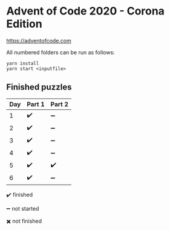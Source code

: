 # Advent of Code 2020 - Corona Edition
https://adventofcode.com

All numbered folders can be run as follows:
```
yarn install
yarn start <inputfile>
```

## Finished puzzles

| Day | Part 1 | Part 2 |
|-----|--------|--------|
| 1   | ✔️      | ➖      |
| 2   | ✔️      | ➖      |
| 3   | ✔️      | ➖      |
| 4   | ✔️      | ➖      |
| 5   | ✔️      | ✔️      |
| 6   | ✔️      | ➖      |

✔️ finished

➖ not started

✖️ not finished